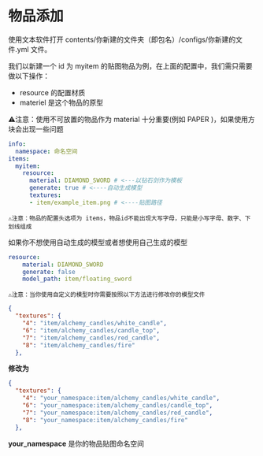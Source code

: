 # 物品添加
使用文本软件打开 contents/你新建的文件夹（即包名）/configs/你新建的文件.yml 文件。

我们以新建一个 id 为 myitem 的贴图物品为例，在上面的配置中，我们需只需要做以下操作：

- resource 的配置材质
- materiel 是这个物品的原型

⚠️注意：使用不可放置的物品作为 material 十分重要(例如 PAPER )，如果使用方块会出现一些问题

``` yaml
info:
  namespace: 命名空间
items:
  myitem:
    resource:
      material: DIAMOND_SWORD # <---以钻石剑作为模板
      generate: true # <----自动生成模型
      textures:
      - item/example_item.png # <----贴图路径
```

	⚠️注意：物品的配置头选项为 items，物品id不能出现大写字母，只能是小写字母、数字、下划线组成

如果你不想使用自动生成的模型或者想使用自己生成的模型
``` yaml
resource:
    material: DIAMOND_SWORD
    generate: false
    model_path: item/floating_sword
```
	⚠️注意：当你使用自定义的模型时你需要按照以下方法进行修改你的模型文件
```json
{
  "textures": {
    "4": "item/alchemy_candles/white_candle",
    "6": "item/alchemy_candles/candle_top",
    "7": "item/alchemy_candles/red_candle",
    "8": "item/alchemy_candles/fire"
  },
```
**修改为**
``` json
{
  "textures": {
    "4": "your_namespace:item/alchemy_candles/white_candle",
    "6": "your_namespace:item/alchemy_candles/candle_top",
    "7": "your_namespace:item/alchemy_candles/red_candle",
    "8": "your_namespace:item/alchemy_candles/fire"
  },
```
**your_namespace** 是你的物品贴图命名空间
